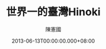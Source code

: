 ---
issue: 23
title: 世界一的臺灣Hinoki
author: 陳憲國
date: 2013-06-13T00:00:00.000+08:00
topic: 新知
difficulty: 2
wikidata: Q98095357
wikidata_link: https://www.wikidata.org/wiki/Q98095357
---